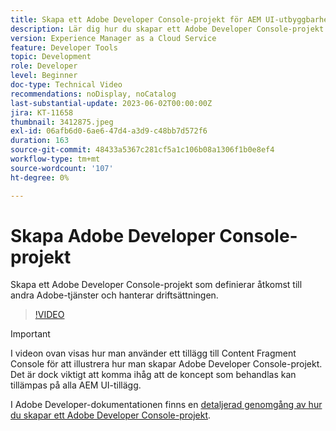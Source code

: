 ```yaml
---
title: Skapa ett Adobe Developer Console-projekt för AEM UI-utbyggbarhet
description: Lär dig hur du skapar ett Adobe Developer Console-projekt som definierar åtkomst till andra Adobe-tjänster och hanterar distributionen av det.
version: Experience Manager as a Cloud Service
feature: Developer Tools
topic: Development
role: Developer
level: Beginner
doc-type: Technical Video
recommendations: noDisplay, noCatalog
last-substantial-update: 2023-06-02T00:00:00Z
jira: KT-11658
thumbnail: 3412875.jpeg
exl-id: 06afb6d0-6ae6-47d4-a3d9-c48bb7d572f6
duration: 163
source-git-commit: 48433a5367c281cf5a1c106b08a1306f1b0e8ef4
workflow-type: tm+mt
source-wordcount: '107'
ht-degree: 0%

---
```


# Skapa Adobe Developer Console-projekt

Skapa ett Adobe Developer Console-projekt som definierar åtkomst till andra Adobe-tjänster och hanterar driftsättningen.

>[!VIDEO](https://video.tv.adobe.com/v/3412875?quality=12&learn=on)

>[!IMPORTANT]
>
> I videon ovan visas hur man använder ett tillägg till Content Fragment Console för att illustrera hur man skapar Adobe Developer Console-projekt. Det är dock viktigt att komma ihåg att de koncept som behandlas kan tillämpas på alla AEM UI-tillägg.

I Adobe Developer-dokumentationen finns en [detaljerad genomgång av hur du skapar ett Adobe Developer Console-projekt](https://developer.adobe.com/uix/docs/services/aem-cf-console-admin/extension-development/#create-a-project-in-adobe-developer-console).
